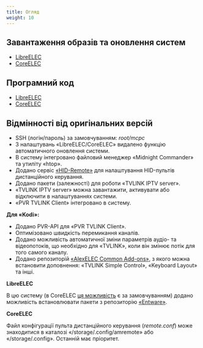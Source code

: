 ```yaml
---
title: Огляд
weight: 10
---
```


## Завантаження образів та оновлення систем

+ <a target='_blank' href="https://github.com/AlexELEC/LibreELEC-21/releases">LibreELEC</a>
+ <a target='_blank' href="https://github.com/AlexELEC/CoreELEC-21/releases">CoreELEC</a>

## Програмний код

+ <a target='_blank' href="https://github.com/AlexELEC/LibreELEC-21">LibreELEC</a>
+ <a target='_blank' href="https://github.com/AlexELEC/CoreELEC-21">CoreELEC</a>

## Відмінності від оригінальних версій

+ SSH (логін/пароль) за замовчуванням: *root/mcpc*
+ З налаштувань «LibreELEC/CoreELEC» видалено функцію автоматичного оновлення системи.
+ В систему інтегровано файловий менеджер «Midnight Commander» та утиліту «htop».
+ Додано сервіс [«HID-Remote»](/docs/alexelec/docs/hid-remote/) для налаштування HID-пультів дистанційного керування.
+ Додано пакети (залежності) для роботи «TVLINK IPTV server».
+ «TVLINK IPTV server» можна завантажити, активувати або відключити в налаштуваннях системи.
+ «PVR TVLINK Client» інтегровано в систему.

**Для «Kodi»:**

+ Додано PVR-API для «PVR TVLINK Client».
+ Оптимізовано швидкість перемикання каналів.
+ Додано можливість автоматичної зміни параметрів аудіо- та відеопотоків, що необхідно для «TVLINK», коли він змінює потік для того самого каналу.
+ Додано репозиторій <a target='_blank' href="https://github.com/AlexELEC/repo-21/tree/master/Omega/common">«AlexELEC Common Add-ons»</a>,
з якого можна встановити доповнення: «TVLINK Simple Control», «Keyboard Layout» та інші.

**LibreELEC**

В цю систему (в CoreELEC <a target='_blank' href="https://wiki.coreelec.org/coreelec:entware">ця можливість</a> є за замовчуванням)
додано можливість встановлювати пакети з репозиторію [«Entware»](/docs/alexelec/docs/entware/).

**CoreELEC**

Файл конфігурації пульта дистанційного керування (*remote.conf*) може знаходитися в каталозі «/storage/.config/amremote» або «/storage/.config».
Останній має пріоритет.
